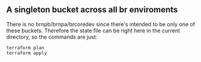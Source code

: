 ## A singleton bucket across all br enviroments

There is no brnpb/brnpa/brcoredev since there's intended to be only one
of these buckets. Therefore the state file can be right here in the
current directory, so the commands are just:

```
terraform plan
terraform apply
```
